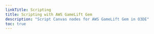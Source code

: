 ```yaml
---
linkTitle: Scripting
title: Scripting with AWS GameLift Gem
description: "Script Canvas nodes for AWS GameLift Gem in O3DE"
toc: true
---
```

